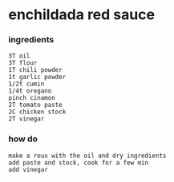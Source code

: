 # enchildada red sauce
### ingredients

    3T oil
    3T flour
    1T chili powder
    1t garlic powder
    1/2t cumin
    1/4t oregano
    pinch cinamon
    2T tomato paste
    2C chicken stock
    2T vinegar

### how do

    make a roux with the oil and dry ingredients
    add paste and stock, cook for a few min
    add vinegar
